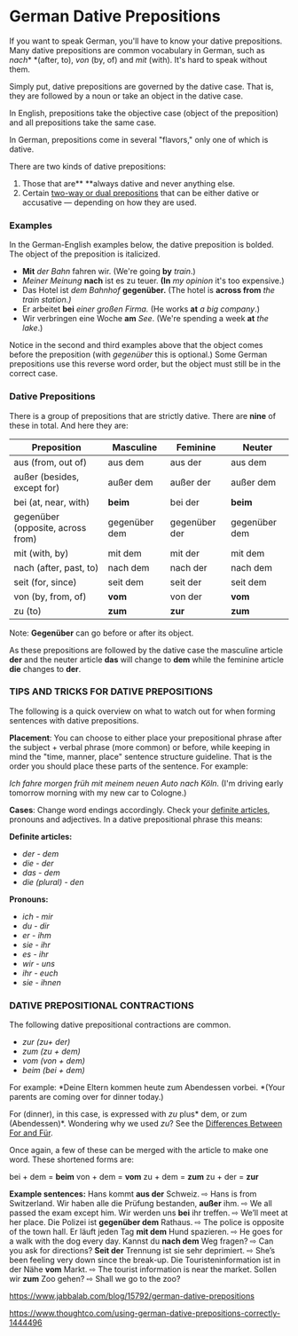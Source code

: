# German Dative Prepositions

If you want to speak German, you'll have to know your dative prepositions. Many dative prepositions are common vocabulary in German, such as *nach** *(after, to), *von* (by, of) and *mit* (with). It's hard to speak without them. 

Simply put, dative prepositions are governed by the dative case. That is, they are followed by a noun or take an object in the dative case. 

In English, prepositions take the objective case (object of the preposition) and all prepositions take the same case.

In German, prepositions come in several "flavors," only one of which is dative.

There are two kinds of dative prepositions:

1. Those that are** **always dative and never anything else.
2. Certain [two-way or dual prepositions](https://www.thoughtco.com/two-way-doubtful-prepositions-in-german-1444444) that can be either dative or accusative — depending on how they are used.

### Examples

In the German-English examples below, the dative preposition is bolded. The object of the preposition is italicized.

- **Mit** *der Bahn* fahren wir. (We're going **by** *train*.)
- *Meiner Meinung* **nach** ist es zu teuer. **(In** *my opinion* it's too expensive.)
- Das Hotel ist *dem Bahnhof* **gegenüber.** (The hotel is **across from** *the train station.)*
- Er arbeitet **bei** *einer großen Firma.* (He works **at** *a big company*.)
- Wir verbringen eine Woche **am** *See*. (We're spending a week **at** *the lake*.)

Notice in the second and third examples above that the object comes before the preposition (with *gegenüber* this is optional.) Some German prepositions use this reverse word order, but the object must still be in the correct case.

### Dative Prepositions

There is a group of prepositions that are strictly dative. There are **nine** of these in total. And here they are:

| Preposition                       | Masculine     | Feminine      | Neuter        |
| --------------------------------- | ------------- | ------------- | ------------- |
| aus (from, out of)                | aus dem       | aus der       | aus dem       |
| außer (besides, except for)       | außer dem     | außer der     | außer dem     |
| bei (at, near, with)              | **beim**      | bei der       | **beim**      |
| gegenüber (opposite, across from) | gegenüber dem | gegenüber der | gegenüber dem |
| mit (with, by)                    | mit dem       | mit der       | mit dem       |
| nach (after, past, to)            | nach dem      | nach der      | nach dem      |
| seit (for, since)                 | seit dem      | seit der      | seit dem      |
| von (by, from, of)                | **vom**       | von der       | **vom**       |
| zu (to)                           | **zum**       | **zur**       | **zum**       |

Note: **Gegenüber** can go before or after its object.

As these prepositions are followed by the dative case the masculine article **der** and the neuter article **das** will change to **dem** while the feminine article **die** changes to **der**.

### TIPS AND TRICKS FOR DATIVE PREPOSITIONS

The following is a quick overview on what to watch out for when forming sentences with dative prepositions.

**Placement**: You can choose to either place your prepositional phrase after the subject + verbal phrase (more common) or before, while keeping in mind the "time, manner, place" sentence structure guideline. That is the order you should place these parts of the sentence. For example: 

*Ich fahre morgen früh mit meinem neuen Auto nach Köln.* (I'm driving early tomorrow morning with my new car to Cologne.)

**Cases**: Change word endings accordingly. Check your [definite articles](https://www.thoughtco.com/definite-articles-in-german-1444442), pronouns and adjectives. In a dative prepositional phrase this means:

**Definite articles:**

- *der - dem*
- *die - der*
- *das - dem*
- *die (plural) - den*

**Pronouns:**

- *ich - mir*
- *du - dir*
- *er - ihm*
- *sie - ihr*
- *es - ihr*
- *wir - uns*
- *ihr - euch*
- *sie - ihnen*

### DATIVE PREPOSITIONAL CONTRACTIONS

The following dative prepositional contractions are common.

- *zur (zu+ der)*
- *zum (zu + dem)*
- *vom (von + dem)*
- *beim (bei + dem)*

For example: *Deine Eltern kommen heute zum Abendessen vorbei. *(Your parents are coming over for dinner today.)

For (dinner), in this case, is expressed with *zu* plus* dem, or zum (Abendessen)*. Wondering why we used *zu*? See the [Differences Between For and Für](https://www.thoughtco.com/difference-between-fur-and-for-1444433).

Once again, a few of these can be merged with the article to make one word. These shortened forms are:

bei + dem = **beim**
von + dem = **vom**
zu + dem = **zum**
zu + der = **zur**

**Example sentences:**
Hans kommt **aus der** Schweiz. ⇨ Hans is from Switzerland.
Wir haben alle die Prüfung bestanden, **außer** ihm. ⇨ We all passed the exam except him.
Wir werden uns **bei** ihr treffen. ⇨ We’ll meet at her place.
Die Polizei ist **gegenüber dem** Rathaus. ⇨ The police is opposite of the town hall.
Er läuft jeden Tag **mit dem** Hund spazieren. ⇨ He goes for a walk with the dog every day.
Kannst du **nach dem** Weg fragen? ⇨ Can you ask for directions?
**Seit der** Trennung ist sie sehr deprimiert. ⇨ She’s been feeling very down since the break-up.
Die Touristeninformation ist in der Nähe **vom** Markt. ⇨ The tourist information is near the market.
Sollen wir **zum** Zoo gehen? ⇨ Shall we go to the zoo?



https://www.jabbalab.com/blog/15792/german-dative-prepositions

https://www.thoughtco.com/using-german-dative-prepositions-correctly-1444496                    
